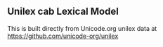 Unilex cab Lexical Model
----------------------

This is built directly from Unicode.org unilex data at
https://github.com/unicode-org/unilex
